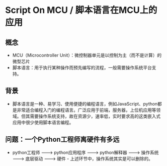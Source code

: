 # Script On MCU / 脚本语言在MCU上的应用
## 概念
- MCU（Microcontroller Unit）：微控制器单元是以控制为主（而不是计算）的微型芯片
- 脚本语言：用于执行某种操作而预先编写的流程，一般需要操作系统平台支持。

## 背景
- 脚本语言是一种、易学习、使用便捷的编程语言，例如JavaScript、python都是非常适合编程入门的编程语言。广泛应用于前端，服务器，上位机应用等领域。但其需要操作系统支持，故在资源少，速率低，实时要求高的这类嵌入式应用中很少使用脚本语言编程。

## 问题：一个Python工程师离硬件有多远
- python工程师 ---> python应用程序 ---> python解释器 ---> 操作系统 ---> 底层驱动 ---> 硬件
- 上述环节中，操作系统其实是可以删除的。
 
